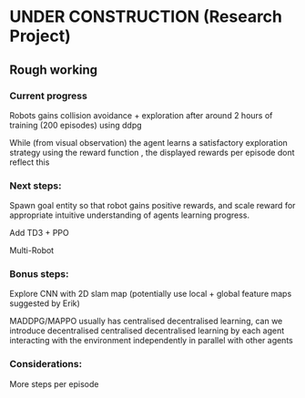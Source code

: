 # UNDER CONSTRUCTION (Research Project) 

## Rough working

### Current progress
Robots gains collision avoidance + exploration after around 2 hours of training (200 episodes) using ddpg

While (from visual observation) the agent learns a satisfactory exploration strategy using the reward function , the displayed rewards per episode dont reflect this

### Next steps:

Spawn goal entity so that robot gains positive rewards, and scale reward for appropriate intuitive understanding of agents learning progress.

Add TD3 + PPO

Multi-Robot

### Bonus steps:

Explore CNN with 2D slam map (potentially use local + global feature maps suggested by Erik)

MADDPG/MAPPO usually has centralised decentralised learning, can we introduce decentralised centralised decentralised learning by each agent interacting with the environment independently in parallel with other agents

### Considerations:

More steps per episode
